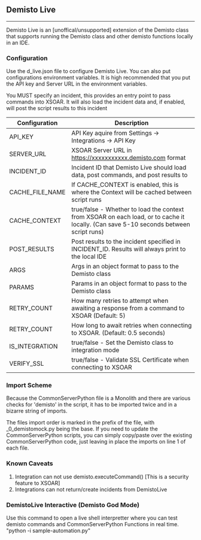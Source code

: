 ## Demisto Live

---

Demisto Live is an [unoffical/unsupported] extension of the Demisto class that supports running the Demisto class and other demisto functions locally in an IDE. 


### Configuration
Use the d_live.json file to configure Demisto Live. You can also put configurations environment variables. It is high recommended that you put the API key and Server URL in the environment variables.

You MUST specify an incident, this provides an entry point to pass commands into XSOAR. It will also load the incident data and, if enabled, will post the script results to this incident

| Configuration      | Description |
| ----------- | ----------- |
| API_KEY      | API Key aquire from Settings -> Integrations -> API Key      |
| SERVER_URL   | XSOAR Server URL in https://xxxxxxxxxxx.demisto.com format   |
| INCIDENT_ID  | Incident ID that Demisto Live should load data, post commands, and post results to|
| CACHE_FILE_NAME | If CACHE_CONTEXT is enabled, this is where the Context will be cached between script runs|
|CACHE_CONTEXT | true/false - Whether to load the context from XSOAR on each load, or to cache it locally. (Can save 5-10 seconds between script runs)|
| POST_RESULTS | Post results to the incident specified in INCIDENT_ID. Results will always print to the local IDE |
| ARGS | Args in an object format to pass to the Demisto class |
| PARAMS | Params in an object format to pass to the Demisto class |
| RETRY_COUNT | How many retries to attempt when awaiting a response from a command to XSOAR (Default: 5)|
| RETRY_COUNT | How long to await retries when connecting to XSOAR. (Default: 0.5 seconds)|
| IS_INTEGRATION | true/false - Set the Demisto class to integration mode| 
| VERIFY_SSL | true/false - Validate SSL Certificate when connecting to XSOAR

### Import Scheme
Because the CommonServerPython file is a Monolith and there are various checks for 'demisto' in the script, it has to be imported twice and in a bizarre string of imports. 

The files import order is marked in the prefix of the file, with _0_demistomock.py being the base. If you need to update the CommonServerPython scripts, you can simply copy/paste over the existing CommonServerPython code, just leaving in place the imports on line 1 of each file.

### Known Caveats
1. Integration can not use demisto.executeCommand() [This is a security feature to XSOAR]
2. Integrations can not return/create incidents from DemistoLive


### DemistoLive Interactive (Demisto God Mode)
Use this command to open a live shell interpretter where you can test demisto commands and CommonServerPython Functions in real time.
"python -i sample-automation.py"
